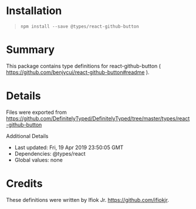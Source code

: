 # Installation
> `npm install --save @types/react-github-button`

# Summary
This package contains type definitions for react-github-button ( https://github.com/benjycui/react-github-button#readme ).

# Details
Files were exported from https://github.com/DefinitelyTyped/DefinitelyTyped/tree/master/types/react-github-button

Additional Details
 * Last updated: Fri, 19 Apr 2019 23:50:05 GMT
 * Dependencies: @types/react
 * Global values: none

# Credits
These definitions were written by Ifiok Jr. <https://github.com/ifiokjr>.
